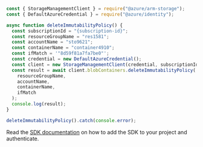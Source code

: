 ```javascript
const { StorageManagementClient } = require("@azure/arm-storage");
const { DefaultAzureCredential } = require("@azure/identity");

async function deleteImmutabilityPolicy() {
  const subscriptionId = "{subscription-id}";
  const resourceGroupName = "res1581";
  const accountName = "sto9621";
  const containerName = "container4910";
  const ifMatch = '"8d59f81a7fa7be0"';
  const credential = new DefaultAzureCredential();
  const client = new StorageManagementClient(credential, subscriptionId);
  const result = await client.blobContainers.deleteImmutabilityPolicy(
    resourceGroupName,
    accountName,
    containerName,
    ifMatch
  );
  console.log(result);
}

deleteImmutabilityPolicy().catch(console.error);
```

Read the [SDK documentation](https://github.com/Azure/azure-sdk-for-js/blob/%40azure%2Farm-storage_17.2.0/sdk/storage/arm-storage/README.md) on how to add the SDK to your project and authenticate.
